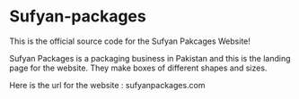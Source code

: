 # Sufyan-packages

This is the official source code for the Sufyan Pakcages Website!

Sufyan Packages is a packaging business in Pakistan and this is the landing page for the website. They make boxes of different shapes and sizes.

Here is the url for the website : sufyanpackages.com

